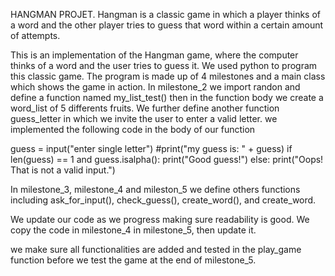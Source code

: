 HANGMAN PROJET.
Hangman is a classic game in which a player thinks of a word and the other player tries to guess that word within a certain amount of attempts.

This is an implementation of the Hangman game, where the computer thinks of a word and the user tries to guess it. 
We used python to program this classic game.
The program is made up of 4 milestones and a main class which shows the game in action.
In milestone_2 we import randon and define a function named my_list_test() then in the function body we create a word_list of 5 differents fruits. We further define another function guess_letter in which we invite the user to enter a valid letter. we implemented the following code in the body of our function

guess = input("enter single letter")
    #print("my guess is: " + guess)
    if len(guess) == 1 and guess.isalpha():
        print("Good guess!")
    else:
        print("Oops! That is not a valid input.")
        
In milestone_3, milestone_4 and mileston_5 we define others functions including ask_for_input(), check_guess(), create_word(), and create_word. 

We update our code as we progress making sure readability is good. We copy the code in milestone_4 in milestone_5, then update it.

we make sure all functionalities are added and tested in the play_game function before we test the game at the end of milestone_5.


 
